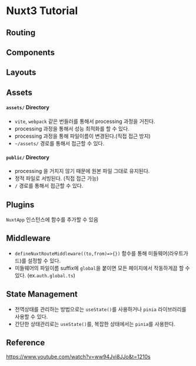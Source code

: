 # Nuxt3 Tutorial

## Routing

## Components

## Layouts

## Assets

#### `assets/` Directory

- `vite`, `webpack` 같은 번들러를 통해서 processing 과정을 거친다.
- processing 과정을 통해서 성능 최적화를 할 수 있다.
- processing 과정을 통해 파일이름이 변경된다.(직접 접근 방지)
- `~/assets/` 경로를 통해서 접근할 수 있다.

#### `public/` Directory

- processing 을 거치지 않기 때문에 원본 파일 그대로 유지된다.
- 정적 파일로 서빙된다. (직접 접근 가능)
- `/` 경로를 통해서 접근할 수 있다.

## Plugins

`NuxtApp` 인스턴스에 함수를 추가할 수 있음

## Middleware

- `defineNuxtRouteMiddleware((to,from)=>{})` 함수를 통해 미들웨어(라우트가드)를 설정할 수 있다.
- 미들웨어의 파일이름 suffix에 `global`을 붙이면 모든 페이지에서 작동하게끔 할 수 있다. (ex.`auth.global.ts`)

## State Management

- 전역상태를 관리하는 방법으로는 `useState()`를 사용하거나 `pinia` 라이브러리를 사용할 수 있다.
- 간단한 상태관리로는 `useState()`를, 복잡한 상태에서는 `pinia`를 사용한다.

## Reference

https://www.youtube.com/watch?v=ww94Jvi8JJo&t=1210s
